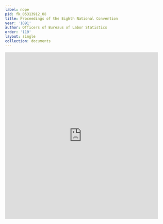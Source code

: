 ```yaml
---
label: nope
pid: fk_05313912_08
title: Proceedings of the Eighth National Convention
year: '1891'
author: Officers of Bureaus of Labor Statistics
order: '119'
layout: single
collection: documents
---
```

<iframe src="https://northwestern.app.box.com/embed/s/ghe5e202s6y2d0sym164y13tprdy7xd9?sortColumn=date&view=list" width="100%" height="550" frameborder="0" allowfullscreen webkitallowfullscreen msallowfullscreen></iframe>
